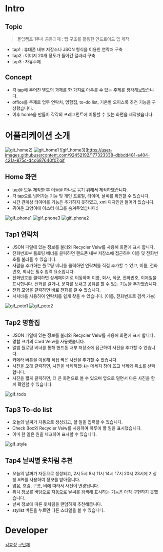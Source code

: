 # Intro
## Topic
> 몰입캠프 1주차 공통과제 : 탭 구조를 활용한 안드로이드 앱 제작
- tap1 : 휴대폰 내부 저장소나 JSON 형식을 이용한 연락처 구축
- tap2 : 이미지 20개 정도가 들어간 갤러리 구축
- tap3 : 자유주제

## Concept
- 각 tap에 주어진 별도의 과제를 한 가지로 아우를 수 있는 주제를 생각해보았습니다.
- office를 주제로 업무 연락처, 명함집, to-do list, 기온별 오피스룩 추천 기능을 구상했습니다.
- 이후 home을 만들어 각각의 프레그먼트에 이동할 수 있는 화면을 제작했습니다.

# 어플리케이션 소개 

![git_home2](https://user-images.githubusercontent.com/92452192/177323213-09a065a9-8be7-4cf8-9b87-097c7303a0dc.gif))
![git_home1](https://user-images.githubusercontent.com/92452192/177323223-6a7c0e98-9169-4e9d-9851-3ab326d9af0c.gif)
![gif_home3](https://user-images.githubusercontent.com/92452192/177323338-dbbdd481-a404-421a-875c-d4c687640f07.gif

## Home 화면
- tap을 모두 제작한 후 이들을 하나로 묶기 위해서 제작하였습니다.
- 각 tap으로 넘어가는 기능 및 개인 프로필, 타이머, 날씨를 확인할 수 있습니다. 
- 시간 관계상 타이머를 기능은 추가하지 못하였고, xml 디자인만 들어가 있습니다.
- 귀여운 고양이에 이스터 에그를 숨겨두었습니다:)

![gif_phone1](https://user-images.githubusercontent.com/92452192/177324534-91521ad9-bce9-4ff6-a901-2847acb2d581.gif)
![gif_phone3](https://user-images.githubusercontent.com/92452192/177324542-89a63f74-84ad-4a41-988a-cd9fa69caefb.gif)
![gif_phone2](https://user-images.githubusercontent.com/92452192/177324548-14b3223a-9229-4504-b1d3-d5dced7edd8d.gif)

## Tap1 연락처
- JSON 파일에 있는 정보를 불러와 Recycler Veiw를 사용해 화면에 표시 합니다.
- 전화번호부 플로팅 베너를 클릭하면 핸드폰 내부 저장소에 접근하여 이름 및 전화번호를 불러올 수 있습니다.
- 사람을 추가하는 플로팅 베너를 클릭하면 연락처를 직접 추가할 수 있고, 이름, 전화번호, 회사는 필수 입력 요소입니다.
- 전화번호를 클릭하면 상세페이지로 이동하며 이름, 회사, 직군, 전화번호, 이메일을 표시합니다. 전화를 걸거나, 문자를 보내고 공유를 할 수 있는 기능을 추가했습니다.
- 전화 모양을 클릭하면 바로 전화를 걸 수 있습니다.
- 서치바를 사용하여 연락처를 쉽게 찾을 수 있습니다. (이름, 전화번호로 검색 가능)

![gif_poto1](https://user-images.githubusercontent.com/92452192/177326040-8fa8900c-d892-46c5-8f29-401c78717fc3.gif)
![gif_poto2](https://user-images.githubusercontent.com/92452192/177326114-23d0fa59-5b61-42f3-925e-3c38b2d93375.gif)

## Tap2 명함집
- JSON 파일에 있는 정보를 불러와 Recycler Veiw를 사용해 화면에 표시 합니다.
- 명함 크기의 Card Veiw를 사용했습니다.
- 앨범 플로팅 베너를 통해 핸드폰 내부 저장소에 접근하여 사진을 추가할 수 있습니다.
- 카메라 버튼을 이용해 직접 찍은 사진을 추가할 수 있습니다.
- 사진을 오래 클릭하면, 사진을 삭제하겠냐는 메세지 창이 뜨고 삭제와 취소를 선택합니다.
- 사진을 짧게 클릭하면, 더 큰 화면으로 볼 수 있으며 옆으로 밀면서 다른 사진을 함께 확인할 수 있습니다. 

![gif_todo](https://user-images.githubusercontent.com/92452192/177324896-4ff69017-6e37-4e77-9a68-2d3ba294c4f9.gif)

## Tap3 To-do list
- 오늘의 날짜가 자동으로 생성되고, 할 일을 입력할 수 있습니다. 
- Check Box와 Recycler Veiw를 사용하여 하루에 할 일을 표시했습니다. 
- 이미 한 일은 원을 체크하여 표시할 수 있습니다. 

![gif_style](https://user-images.githubusercontent.com/92452192/177324903-92064926-0133-48b3-9adb-e00a88780b91.gif)

## Tap4 날씨별 옷차림 추천
- 오늘의 날짜가 자동으로 생성되고, 2시 5시 8시 11시 14시 17시 20시 23시에 기상청 API를 사용하여 정보를 받아옵니다.
- 맑음, 흐림, 구름, 비에 따라서 사진이 변경됩니다.
- 위치 정보를 바탕으로 자동으로 날씨를 검색해 표시하는 기능은 아직 구현하지 못했습니다.
- 날씨 정보에 따른 옷차림을 랜덤하게 추천해줍니다.
- stylist 버튼을 누르면 다른 스타일을 볼 수 있습니다. 

# Developer
[김효정](https://github.com/rb37lu71)
[구민재](https://github.com/9mande)
